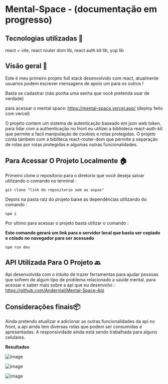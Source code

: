 # Mental-Space - (documentação em progresso)

## Tecnologias utilizadas 👾​

react + vite, react router dom lib, react auth kit lib, yup lib

## Visão geral ​🧠​
Este é meu primeiro projeto full stack desenvolvido com react, atualmente usuarios podem escrever mensagens de apoio um para os outros !

Basta se cadastrar (não ponha uma senha que você pretenda usar de verdade)

para acessar o mental space: https://mental-space.vercel.app/ (deploy feito com vercel)

O projeto contem um sistema de autenticação baseado em json web token, para lidar com a authenticação no front eu utilizei a biblioteca react-auth-kit que permite a facil manipulação de cookies e rotas protegidas. O projeto conta támbem com a bibliteca react-router-dom que permite a separação de rotas por rotas protegidas e algumas outras funcionalidades.

## Para Acessar O Projeto Localmente 🏠​

Primeiro clone o repositorio para o diretorio que você deseja salvar utilizando o comando no terminal :
```
git clone "link do repositorio sem as aspas"
```

Depois na pasta raiz do projeto baixe as dependências utilizando do comando : 
```
npm i 
```

Por ultimo para acessar o projeto basta utilizar o comando :

**Este comando gerará um link para o servidor local que basta ser copiado e colado no navegador para ser acessado**
```
npm run dev
```

## API Utilizada Para O Projeto 🔙​
Api desenvolvida com o intuito de trazer ferramentas para ajudar pessoas que sofrem de algum tipo de problema relacionado a saúde mental.
para acessar e saber mais sobre a api que eu desenvolvi : https://github.com/Andernial/Mental-Space-Api

## Considerações finais📦
Ainda pretendo atualizar e adicionar as outras funcionalidades da api no front, a api ainda tem diversas rotas que podem ser consumidas e apresentadas.
A responsividade ainda está sendo trabalhada para alguns celulares.

**Resultados**

![image](https://github.com/Andernial/Mental-Space-Front/assets/139987597/c30c16ef-939d-4dee-bdcf-febe7070cec0)

![image](https://github.com/Andernial/Mental-Space-Front/assets/139987597/b084840d-ba89-47dd-9b70-f46789405218)

![image](https://github.com/Andernial/Mental-Space-Front/assets/139987597/b6e08ac1-1d8b-4354-97c3-a585ccd7f2ea)





